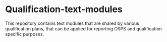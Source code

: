 # Qualification-text-modules

This repository contains text modules that are shared by various qualification plans, that can be applied for reporting OSPS and qualification specific purposes.
